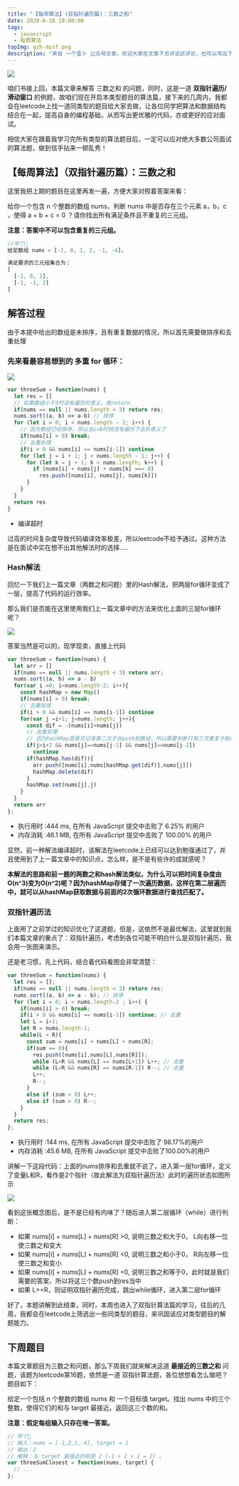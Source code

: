 ```yaml
---
title: "【每周算法】(双指针遍历篇)：三数之和"
date: 2020-6-18 18:00:00
tags:
  - javascript
  - 每周算法
topImg: gzh-mzsf.png
description: "来自 一个歪卜 公众号文章，欢迎大家在文章下方评论区评论，也可以写出下周题目的解题思路哦～"
---
```

![](../../assets/top_image/2020-06-18.png)

咱们书接上回，本篇文章来解答 三数之和 的问题，同时，这是一道 **双指针遍历/滑动窗口** 的例题，故咱们现在开启本类型题目的算法篇，接下来的几周内，我都会在leetcode上找一道同类型的题目给大家去做，让各位同学把算法和数据结构结合在一起，提高自身的编程基础，从而写出更优雅的代码，亦或更好的应对面试。

相信大家在跟着我学习完所有类型的算法题目后，一定可以应对绝大多数公司面试的算法题，做到信手拈来一顿乱秀！

## 【每周算法】（双指针遍历篇）：三数之和

这里我把上期的题目在这里再发一遍，方便大家对照着答案来看：

给你一个包含 n 个整数的数组 nums，判断 nums 中是否存在三个元素 a，b，c ，使得 a + b + c = 0 ？请你找出所有满足条件且不重复的三元组。

**注意：答案中不可以包含重复的三元组。**

```javascript
//举个🌰
给定数组 nums = [-1, 0, 1, 2, -1, -4]，

满足要求的三元组集合为：
[
  [-1, 0, 1],
  [-1, -1, 2]
]
```

## 解答过程

由于本提中给出的数组是未排序，且有重复数据的情况，所以首先需要做排序和去重处理

### 先来看最容易想到的 多重  for 循环：

![](./1.png)

```javascript
var threeSum = function(nums) {
  let res = []
  // 如果数组小于3时没有遍历的意义，故return
  if(nums == null || nums.length < 3) return res;
  nums.sort((a, b) => a-b) // 排序
  for (let i = 0; i < nums.length - 2; i++) {
    // 因为数组已经排序，所以当i>0时就没有遍历下去的意义了
    if(nums[i] > 0) break;
    // 去重处理
    if(i > 0 && nums[i] == nums[i-1]) continue
    for (let j = i + 1; j < nums.length - 1; j++) {
      for (let k = j + 1; k < nums.length; k++) {
        if (nums[i] + nums[j] + nums[k] === 0)
          res.push([nums[i], nums[j], nums[k]])
      }
    }
  }
  return res
}
```

- 编译超时

过高的时间复杂度导致代码编译效率极差，所以leetcode不给予通过。这种方法是在面试中实在想不出其他解法时的选择.....

### Hash解法

回忆一下我们上一篇文章（两数之和问题）里的Hash解法，把两层for循环变成了一层，提高了代码的运行效率。

那么我们是否能在这里使用我们上一篇文章中的方法来优化上面的三层for循环呢？

![](./2.jpg)

答案当然是可以的，现学现卖，直接上代码

```javascript
var threeSum = function(nums) {
  let arr = []
  if(nums == null || nums.length < 3) return arr;
  nums.sort((a, b) => a - b)
  for(var i =0; i<nums.length-2; i++){
    const hashMap = new Map()
    if(nums[i] > 0) break;
    // 去重处理
    if(i > 0 && nums[i] == nums[i-1]) continue
    for(var j =i+1; j<nums.length; j++){
      const dif = -(nums[i]+nums[j])
      // 去重处理
      // 因为hashMap是首次记录第二次才会push到数组，所以需要判断只有三次重复才能continue
      if(j>i+2 && nums[j]==nums[j-1] && nums[j]==nums[j-2])
        continue
      if(hashMap.has(dif)){
        arr.push([nums[i],nums[hashMap.get(dif)],nums[j]])
        hashMap.delete(dif)
      }
      hashMap.set(nums[j],j)
    }
  }
  return arr
};
```

- 执行用时 :444 ms, 在所有 JavaScript 提交中击败了 6.25% 的用户
- 内存消耗 :46.1 MB, 在所有 JavaScript 提交中击败了 100.00% 的用户

显然，前一种解法编译超时，该解法在leetcode上已经可以达到勉强通过了，并且使用到了上一篇文章中的知识点，怎么样，是不是有些许的成就感呢？

**本解法的思路和前一题的两数之和hash解法类似，为什么可以把时间复杂度由O(n^3)变为O(n^2)呢？因为hashMap存储了一次遍历数据，这样在第二层遍历中，就可以从hashMap获取数据与前面的2次循环数据进行查找匹配了。**

### 双指针遍历法

上面用了之前学过的知识优化了这道题，但是，这依然不是最优解法，这里就到我们本篇文章的重点了：双指针遍历，考虑到各位可能不明白什么是双指针遍历，我会用一张图来演示。

还是老习惯，先上代码，结合着代码看图会非常清楚：

```javascript
var threeSum = function(nums) {
  let res = [];
  if(nums == null || nums.length < 3) return res;
  nums.sort((a, b) => a - b); // 排序
  for (let i = 0; i < nums.length-2 ; i++) {
    if(nums[i] > 0) break; 
    if(i > 0 && nums[i] == nums[i-1]) continue; // 去重
    let L = i+1;
    let R = nums.length-1;
    while(L < R){
      const sum = nums[i] + nums[L] + nums[R];
      if(sum == 0){
        res.push([nums[i],nums[L],nums[R]]);
        while (L<R && nums[L] == nums[L+1]) L++; // 去重
        while (L<R && nums[R] == nums[R-1]) R--; // 去重
        L++;
        R--;
      }
      else if (sum < 0) L++;
      else if (sum > 0) R--;
    }
  }        
  return res;
};
```

- 执行用时 :144 ms, 在所有 JavaScript 提交中击败了 98.17%的用户
- 内存消耗 :45.6 MB, 在所有 JavaScript 提交中击败了100.00%的用户

讲解一下这段代码：上面的nums排序和去重就不说了，进入第一层for循环，定义了变量L和R，看作是2个指针（故此解法为双指针遍历法）此时的遍历状态如图所示

![](./3.png)

看到这张概念图后，是不是已经有内味了？随后进入第二层循环（while）进行判断：

- 如果 nums[i] + nums[L] + nums[R] >0, 说明三数之和大于0， L向右移一位使三数之和变大
- 如果 nums[i] + nums[L] + nums[R] <0, 说明三数之和小于0， R向左移一位使三数之和变小
- 如果 nums[i] + nums[L] + nums[R] =0, 说明三数之和等于0，此时就是我们需要的答案，所以将这三个数push到res当中
- 如果 L>=R，则证明双指针遍历完成，跳出while循环，进入第二层for循环

好了，本题讲解到此结束，同时，本周也进入了双指针算法篇的学习，往后的几周，我都会在leetcode上筛选出一些同类型的题目，来巩固该应对类型题目的解题能力。


## 下周题目

本篇文章题目为三数之和问题，那么下周我们就来解决这道 **最接近的三数之和** 问题，该题为leetcode第16题，依然是一道 双指针算法题，各位想想看怎么做吧？题目如下：

给定一个包括 n 个整数的数组 nums 和 一个目标值 target。找出 nums 中的三个整数，使得它们的和与 target 最接近。返回这三个数的和。

**注意：假定每组输入只存在唯一答案。**

```JavaScript
// 举个🌰
// 输入：nums = [-1,2,1,-4], target = 1
// 输出：2
// 解释：与 target 最接近的和是 2 (-1 + 2 + 1 = 2) 。
var threeSumClosest = function(nums, target) {
  // ...
};
```
